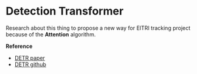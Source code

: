# Detection Transformer 

Research about this thing to propose a new way for EITRI tracking project because of the **Attention** algorithm.





**Reference**
* [DETR paper](https://arxiv.org/pdf/2005.12872.pdf)
* [DETR github](https://github.com/facebookresearch/detr)



